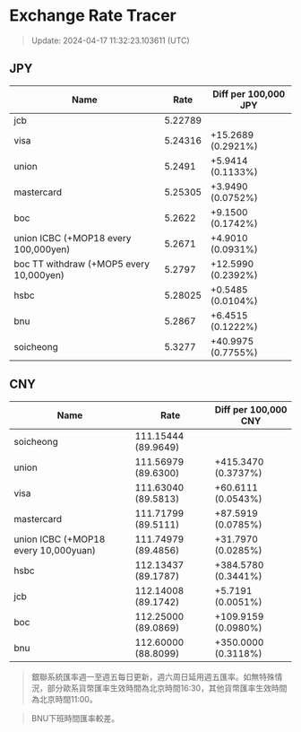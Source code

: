 # Exchange Rate Tracer

> Update: 2024-04-17 11:32:23.103611 (UTC)

## JPY

| Name                                    |    Rate | Diff per 100,000 JPY   |
|-----------------------------------------|---------|------------------------|
| jcb                                     | 5.22789 |                        |
| visa                                    | 5.24316 | +15.2689 (0.2921%)     |
| union                                   | 5.2491  | +5.9414 (0.1133%)      |
| mastercard                              | 5.25305 | +3.9490 (0.0752%)      |
| boc                                     | 5.2622  | +9.1500 (0.1742%)      |
| union ICBC (+MOP18 every 100,000yen)    | 5.2671  | +4.9010 (0.0931%)      |
| boc TT withdraw (+MOP5 every 10,000yen) | 5.2797  | +12.5990 (0.2392%)     |
| hsbc                                    | 5.28025 | +0.5485 (0.0104%)      |
| bnu                                     | 5.2867  | +6.4515 (0.1222%)      |
| soicheong                               | 5.3277  | +40.9975 (0.7755%)     |

## CNY

| Name                                 | Rate                | Diff per 100,000 CNY   |
|--------------------------------------|---------------------|------------------------|
| soicheong                            | 111.15444	(89.9649) |                        |
| union                                | 111.56979	(89.6300) | +415.3470 (0.3737%)    |
| visa                                 | 111.63040	(89.5813) | +60.6111 (0.0543%)     |
| mastercard                           | 111.71799	(89.5111) | +87.5919 (0.0785%)     |
| union ICBC (+MOP18 every 10,000yuan) | 111.74979	(89.4856) | +31.7970 (0.0285%)     |
| hsbc                                 | 112.13437	(89.1787) | +384.5780 (0.3441%)    |
| jcb                                  | 112.14008	(89.1742) | +5.7191 (0.0051%)      |
| boc                                  | 112.25000	(89.0869) | +109.9159 (0.0980%)    |
| bnu                                  | 112.60000	(88.8099) | +350.0000 (0.3118%)    |


> 銀聯系統匯率週一至週五每日更新，週六周日延用週五匯率。如無特殊情況，部分歐系貨幣匯率生效時間為北京時間16:30，其他貨幣匯率生效時間為北京時間11:00。

> BNU下班時間匯率較差。

